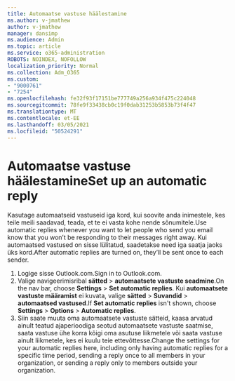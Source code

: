 ```yaml
---
title: Automaatse vastuse häälestamine
ms.author: v-jmathew
author: v-jmathew
manager: dansimp
ms.audience: Admin
ms.topic: article
ms.service: o365-administration
ROBOTS: NOINDEX, NOFOLLOW
localization_priority: Normal
ms.collection: Adm_O365
ms.custom:
- "9000761"
- "7254"
ms.openlocfilehash: fe32f93f17151be777749a256a934f475c224048
ms.sourcegitcommit: 78fe9f33438cb0c19f0dab31253b5853b73f4f47
ms.translationtype: MT
ms.contentlocale: et-EE
ms.lasthandoff: 03/05/2021
ms.locfileid: "50524291"
---
```

# <a name="set-up-an-automatic-reply"></a><span data-ttu-id="636d2-102">Automaatse vastuse häälestamine</span><span class="sxs-lookup"><span data-stu-id="636d2-102">Set up an automatic reply</span></span>

<span data-ttu-id="636d2-103">Kasutage automaatseid vastuseid iga kord, kui soovite anda inimestele, kes teile meili saadavad, teada, et te ei vasta kohe nende sõnumitele.</span><span class="sxs-lookup"><span data-stu-id="636d2-103">Use automatic replies whenever you want to let people who send you email know that you won’t be responding to their messages right away.</span></span> <span data-ttu-id="636d2-104">Kui automaatsed vastused on sisse lülitatud, saadetakse need iga saatja jaoks üks kord.</span><span class="sxs-lookup"><span data-stu-id="636d2-104">After automatic replies are turned on, they’ll be sent once to each sender.</span></span>

1. <span data-ttu-id="636d2-105">Logige sisse Outlook.com.</span><span class="sxs-lookup"><span data-stu-id="636d2-105">Sign in to Outlook.com.</span></span>
2. <span data-ttu-id="636d2-106">Valige navigeerimisribal **sätted**  >  **automaatsete vastuste seadmine**.</span><span class="sxs-lookup"><span data-stu-id="636d2-106">On the nav bar, choose **Settings** > **Set automatic replies**.</span></span> <span data-ttu-id="636d2-107">Kui **automaatsete vastuste määramist** ei kuvata, valige **sätted**  >  **Suvandid**  >  **automaatsed vastused**.</span><span class="sxs-lookup"><span data-stu-id="636d2-107">If **Set automatic replies** isn't shown, choose **Settings** > **Options** > **Automatic replies**.</span></span>
3. <span data-ttu-id="636d2-108">Siin saate muuta oma automaatsete vastuste sätteid, kaasa arvatud ainult teatud ajaperioodiga seotud automaatsete vastuste saatmise, saata vastuse ühe korra kõigi oma asutuse liikmetele või saata vastuse ainult liikmetele, kes ei kuulu teie ettevõttesse.</span><span class="sxs-lookup"><span data-stu-id="636d2-108">Change the settings for your automatic replies here, including only having automatic replies for a specific time period, sending a reply once to all members in your organization, or sending a reply only to members outside your organization.</span></span>
